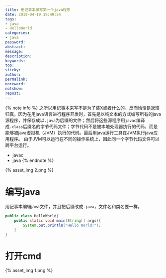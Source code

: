 ```yaml
---
title: 用记事本编写第一个java程序
date: 2019-04-19 19:49:54
tags:
- java
- HelloWorld
categories:
- java
password:
abstract:
message:
description:
keywords:
top:
sticky:
author:
permalink:
noreward:
notshow:
repost:
---
```



{% note info %}
之所以用记事本来写不是为了装X或者什么的。反而恰恰是返璞归真，因为在用java语言进行程序开发时，首先是以纯文本的方式编写所有的java源程序，并保存成以`.java`为后缀的文件；然后将这些源程序用`javac`编译成`.class`后缀名的字节代码文件；字节代码不是被本地处理器执行的代码，而是能够被java虚拟机（JVM）执行的代码。最后用java运行工具在JVM执行java应用程序。
由于JVM可以运行在不同的操作系统上，因此同一个字节代码文件可以跨平台运行。
- javac
- java
{% endnote %}

<!--more-->

{% asset_img 2.png %}

# 编写java
用记事本编辑java文件，并且把后缀改成`.java`，文件名和类名要一样。

```java
public class HelloWorld{
	public static void main(String[] args){
		System.out.println("Hello World!");
	}
}
```
# 打开cmd
{% asset_img 1.png %}